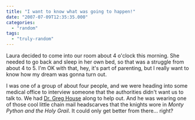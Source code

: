 ```yaml
---
title: "I want to know what was going to happen!"
date: "2007-07-09T12:35:35.000"
categories: 
  - "random"
tags: 
  - "truly-random"
---
```


Laura decided to come into our room about 4 o'clock this morning. She needed to go back and sleep in her own bed, so that was a struggle from about 4 to 5. I'm OK with that, hey, it's part of parenting, but I really want to know how my dream was gonna turn out.

I was one of a group of about four people, and we were heading into some medical office to interview someone that the authorities didn't want us to talk to. We had [Dr. Greg House](http://www.fox.com/house/) along to help out. And he was wearing one of those cool little chain mail headscarves that the knights wore in _Monty Python and the Holy Grail_. It could only get better from there... right?
